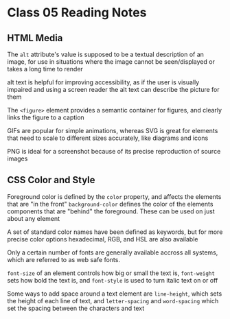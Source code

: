 # Class 05 Reading Notes

## HTML Media

The `alt` attribute's value is supposed to be a textual description of an image, for use in situations where the image cannot be seen/displayed or takes a long time to render

alt text is helpful for improving accessibility, as if the user is visually impaired and using a screen reader the alt text can describe the picture for them

The `<figure>` element provides a semantic container for figures, and clearly links the figure to a caption

GIFs are popular for simple animations, whereas SVG is great for elements that need to scale to different sizes accurately, like diagrams and icons

PNG is ideal for a screenshot because of its precise reproduction of source images

## CSS Color and Style

Foreground color is defined by the `color` property, and affects the elements that are "in the front" `background-color` defines the color of the elements components that are "behind" the foreground. These can be used on just about any element

A set of standard color names have been defined as keywords, but for more precise color options hexadecimal, RGB, and HSL are also available

Only a certain number of fonts are generally available accross all systems, which are referred to as web safe fonts.

`font-size` of an element controls how big or small the text is, `font-weight` sets how bold the text is, and `font-style` is used to turn italic text on or off

Some ways to add space around a text element are `line-height`, which sets the height of each line of text, and `letter-spacing` and `word-spacing` which set the spacing between the characters and text
